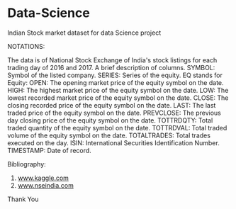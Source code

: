 # Data-Science
Indian Stock market dataset for data Science project

NOTATIONS:

The data is of National Stock Exchange of India's stock listings for each trading day of 2016 and 2017. A brief description of columns. SYMBOL: Symbol of the listed company. SERIES: Series of the equity. EQ stands for Equity: OPEN: The opening market price of the equity symbol on the date. HIGH: The highest market price of the equity symbol on the date. LOW: The lowest recorded market price of the equity symbol on the date. CLOSE: The closing recorded price of the equity symbol on the date. LAST: The last traded price of the equity symbol on the date. PREVCLOSE: The previous day closing price of the equity symbol on the date. TOTTRDQTY: Total traded quantity of the equity symbol on the date. TOTTRDVAL: Total traded volume of the equity symbol on the date.  TOTALTRADES: Total trades executed on the day. ISIN: International Securities Identification Number. TIMESTAMP: Date of record. 

Bibliography:
1. www.kaggle.com
2. www.nseindia.com

Thank You
